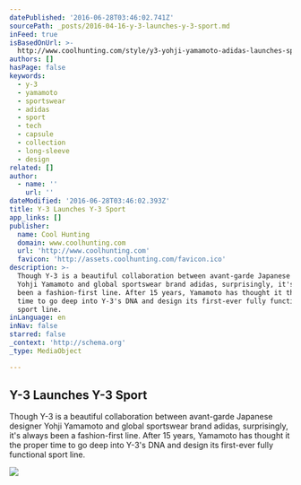 ```yaml
---
datePublished: '2016-06-28T03:46:02.741Z'
sourcePath: _posts/2016-04-16-y-3-launches-y-3-sport.md
inFeed: true
isBasedOnUrl: >-
  http://www.coolhunting.com/style/y3-yohji-yamamoto-adidas-launches-sportswear-ss16
authors: []
hasPage: false
keywords:
  - y-3
  - yamamoto
  - sportswear
  - adidas
  - sport
  - tech
  - capsule
  - collection
  - long-sleeve
  - design
related: []
author:
  - name: ''
    url: ''
dateModified: '2016-06-28T03:46:02.393Z'
title: Y-3 Launches Y-3 Sport
app_links: []
publisher:
  name: Cool Hunting
  domain: www.coolhunting.com
  url: 'http://www.coolhunting.com'
  favicon: 'http://assets.coolhunting.com/favicon.ico'
description: >-
  Though Y-3 is a beautiful collaboration between avant-garde Japanese designer
  Yohji Yamamoto and global sportswear brand adidas, surprisingly, it's always
  been a fashion-first line. After 15 years, Yamamoto has thought it the proper
  time to go deep into Y-3's DNA and design its first-ever fully functional
  sport line.
inLanguage: en
inNav: false
starred: false
_context: 'http://schema.org'
_type: MediaObject

---
```

<article style=""><h1>Y-3 Launches Y-3 Sport</h1><p>Though Y-3 is a beautiful collaboration between avant-garde Japanese designer Yohji Yamamoto and global sportswear brand adidas, surprisingly, it's always been a fashion-first line. After 15 years, Yamamoto has thought it the proper time to go deep into Y-3's DNA and design its first-ever fully functional sport line.</p><img src="https://s3-us-west-2.amazonaws.com/the-grid-img/p/37ad461f62031730d604252b2e606f50cc4dbdcd.jpg" /></article>